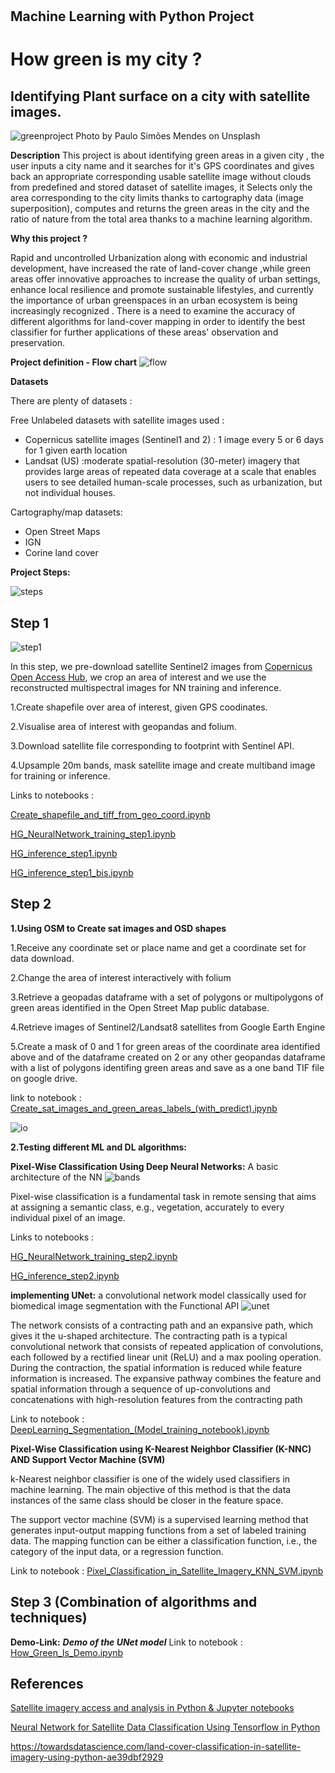 #
## Machine Learning with Python Project

# How green is my city ?

## Identifying Plant surface on a city with satellite images.

![greenproject](https://user-images.githubusercontent.com/72912247/121811213-02297780-cc64-11eb-9476-6ceffd05d3a8.jpeg)
Photo by Paulo Simões Mendes on Unsplash

**Description**
This project is about identifying green areas in a given city , the user inputs a city name and it searches for it's GPS coordinates and gives back an appropriate corresponding usable satellite image without clouds from predefined and stored dataset of satellite images, it Selects only the area corresponding to the city limits thanks to cartography data (image superposition), computes and returns the green areas in the city and the ratio of nature from the total area thanks to a machine learning algorithm.


**Why this project ?**

Rapid and uncontrolled Urbanization along with economic and industrial development, have increased the rate of land-cover change ,while green areas offer innovative approaches to increase the quality of urban settings, enhance local resilience and promote sustainable lifestyles, and currently the importance of urban greenspaces in an urban ecosystem is being increasingly recognized . There is a need to examine the accuracy of different algorithms for land-cover mapping in order to identify the best classifier for further applications of these areas' observation and preservation.


**Project definition - Flow chart**
![flow](https://user-images.githubusercontent.com/72912247/121818590-65c59c00-cc88-11eb-8c6d-80f02a92b048.JPG)

**Datasets**

There are plenty of datasets :

Free Unlabeled datasets with satellite images used :

- Copernicus satellite images (Sentinel1 and 2) : 1 image every 5 or 6 days for 1 given earth location
- Landsat (US) :moderate spatial-resolution (30-meter) imagery that provides large areas of repeated data coverage at a scale that enables users to see detailed human-scale processes, such as urbanization, but not individual houses.

Cartography/map datasets:

- Open Street Maps
- IGN
- Corine land cover


**Project Steps:**

![steps](https://user-images.githubusercontent.com/72912247/121821154-79c4ca00-cc97-11eb-87d9-c45aab7ced9a.JPG)



## Step 1

![step1](https://user-images.githubusercontent.com/72912247/121911112-bd6b1280-cd2f-11eb-97d7-c30af0f82da2.JPG)

In this step, we pre-download satellite Sentinel2 images from [Copernicus Open Access Hub](https://scihub.copernicus.eu/dhus/#/home), we crop an area of interest and we use the reconstructed multispectral images for NN training and inference.


1.Create shapefile over area of interest, given GPS coodinates.

2.Visualise area of interest with geopandas and folium.

3.Download satellite file corresponding to footprint with Sentinel API.

4.Upsample 20m bands, mask satellite image and create multiband image for training or inference.


Links to notebooks :

[Create_shapefile_and_tiff_from_geo_coord.ipynb](https://github.com/how-green-is-my-city/how-green-is/blob/master/notebooks/Create_shapefile_and_tiff_from_geo_coord.ipynb)

[HG_NeuralNetwork_training_step1.ipynb](https://github.com/how-green-is-my-city/how-green-is/blob/master/notebooks/HG_NeuralNetwork_training_step1.ipynb)

[HG_inference_step1.ipynb](https://github.com/how-green-is-my-city/how-green-is/blob/master/notebooks/HG_inference_step1.ipynb)

[HG_inference_step1_bis.ipynb](https://github.com/how-green-is-my-city/how-green-is/blob/master/notebooks/HG_inference_step1_bis.ipynb)




## Step 2

**1.Using OSM to Create sat images and OSD shapes**

1.Receive any coordinate set or place name and get a coordinate set for data download. 

2.Change the area of interest interactively with folium 

3.Retrieve a geopadas dataframe with a set of polygons or multipolygons of green areas identified in the Open Street Map public database. 

4.Retrieve images of Sentinel2/Landsat8 satellites from Google Earth Engine  

5.Create a mask of 0 and 1 for green areas of the coordinate area identified above and of the dataframe created on 2 or any other geopandas dataframe with a list of polygons identifing green areas and save as a one band TIF file on google drive.

link to notebook : [Create_sat_images_and_green_areas_labels_(with_predict).ipynb](https://github.com/how-green-is-my-city/how-green-is/blob/master/notebooks/Create_sat_images_and_green_areas_labels_(with_predict).ipynb)

![io](https://user-images.githubusercontent.com/72912247/121821733-2a809880-cc9b-11eb-8fe2-20c48ef24d6a.JPG)



**2.Testing different ML and DL algorithms:**

**Pixel-Wise Classification Using Deep Neural Networks:**
A basic architecture of the NN 
![bands](https://user-images.githubusercontent.com/72912247/121820860-4a14c280-cc95-11eb-8648-6ab28852ba7d.jpeg)

Pixel-wise classification is a fundamental task in remote sensing that aims at assigning a semantic
class, e.g., vegetation, accurately to every individual pixel of an image.

Links to notebooks : 

[HG_NeuralNetwork_training_step2.ipynb](https://github.com/how-green-is-my-city/how-green-is/blob/master/notebooks/HG_NeuralNetwork_training_step2.ipynb)

[HG_inference_step2.ipynb](https://github.com/how-green-is-my-city/how-green-is/blob/master/notebooks/HG_inference_step2.ipynb)


**implementing UNet:**
a convolutional network model classically used for biomedical image segmentation with the Functional API
![unet](https://user-images.githubusercontent.com/72912247/121819354-da9ad500-cc8c-11eb-9bb8-3737330143e9.png)

The network consists of a contracting path and an expansive path, which gives it the u-shaped architecture. The contracting path is a typical convolutional network that consists of repeated application of convolutions, each followed by a rectified linear unit (ReLU) and a max pooling operation. During the contraction, the spatial information is reduced while feature information is increased. The expansive pathway combines the feature and spatial information through a sequence of up-convolutions and concatenations with high-resolution features from the contracting path 

Link to notebook :
[DeepLearning_Segmentation_(Model_training_notebook).ipynb](https://github.com/how-green-is-my-city/how-green-is/blob/master/notebooks/DeepLearning_Segmentation_(Model_training_notebook).ipynb)


**Pixel-Wise Classification using K-Nearest Neighbor Classifier (K-NNC) AND Support Vector Machine (SVM)**

k-Nearest neighbor classifier is one of the widely used classifiers in machine learning. The main objective of this method is that the data instances of the same class should be closer in the feature space.

The support vector machine (SVM) is a supervised learning method that generates input-output mapping functions from a set of labeled training data. The mapping function can be either a classification function, i.e., the category of the input data, or a regression function.

Link to notebook : [Pixel_Classification_in_Satellite_Imagery_KNN_SVM.ipynb](https://github.com/how-green-is-my-city/how-green-is/blob/master/notebooks/Pixel_Classification_in_Satellite_Imagery_KNN%2C_SVM%20(1).ipynb)


## Step 3 (Combination of algorithms and techniques)

**Demo-Link:**
***Demo of the UNet model***
Link to notebook :
[How_Green_Is_Demo.ipynb](https://github.com/how-green-is-my-city/how-green-is/blob/master/notebooks/How_Green_Is_Demo.ipynb)


## References

[Satellite imagery access and analysis in Python & Jupyter notebooks](https://towardsdatascience.com/satellite-imagery-access-and-analysis-in-python-jupyter-notebooks-387971ece84b)

[Neural Network for Satellite Data Classification Using Tensorflow in Python](https://towardsdatascience.com/neural-network-for-satellite-data-classification-using-tensorflow-in-python-a13bcf38f3e1)

https://towardsdatascience.com/land-cover-classification-in-satellite-imagery-using-python-ae39dbf2929

